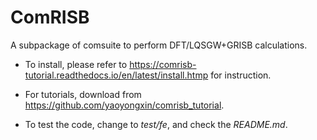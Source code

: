 # ComRISB

A subpackage of comsuite to perform DFT/LQSGW+GRISB calculations.

* To install, please refer to
https://comrisb-tutorial.readthedocs.io/en/latest/install.htmp
for instruction.

* For tutorials, download from 
https://github.com/yaoyongxin/comrisb_tutorial. 

* To test the code, change to *test/fe*, and check the *README.md*.
